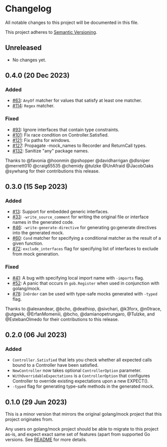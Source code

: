 # Changelog
All notable changes to this project will be documented in this file.

This project adheres to [Semantic Versioning](http://semver.org/spec/v2.0.0.html).

## Unreleased
- No changes yet.

## 0.4.0 (20 Dec 2023)
### Added
- [#63][]: `AnyOf` matcher for values that satisfy at least one matcher.
- [#114][]: `Regex` matcher.

### Fixed
- [#93][]: Ignore interfaces that contain type constraints.
- [#101][]: Fix race condition on Controller.Satisfied.
- [#121][]: Fix paths for windows.
- [#127][]: Propagate -mock_names to Recorder and ReturnCall types.
- [#132][]: Sanitize "any" package names.

[#63]: https://github.com/uber-go/mock/pull/63
[#93]: https://github.com/uber-go/mock/pull/93
[#101]: https://github.com/uber-go/mock/pull/101
[#114]: https://github.com/uber-go/mock/pull/114
[#121]: https://github.com/uber-go/mock/pull/121
[#127]: https://github.com/uber-go/mock/pull/127
[#132]: https://github.com/uber-go/mock/pull/132

Thanks to @favonia @hoonmin @pshopper @davidharrigan @dlsniper @merrett010
@craig65535 @chemidy @tulzke @UnAfraid @JacobOaks @sywhang for their
contributions this release.

## 0.3.0 (15 Sep 2023)
### Added
- [#13][]: Support for embedded generic interfaces.
- [#33][]: `-write_source_comment` for writing the original file or interface names
  in the generated code.
- [#46][]: `-write-generate-directive` for generating go:generate directives into
  the generated mock.
- [#60][]: `Cond` matcher for specifying a conditional matcher as the result of a
  given function.
- [#72][]: `exclude_interfaces` flag for specifying list of interfaces to exclude
  from mock generation.

### Fixed
- [#41][]: A bug with specifying local import name with `-imports` flag.
- [#52][]: A panic that occurs in `gob.Register` when used in conjunction with
  golang/mock.
- [#78][]: `InOrder` can be used with type-safe mocks generated with `-typed` flag.

[#13]: https://github.com/uber-go/mock/pull/13
[#33]: https://github.com/uber-go/mock/pull/33
[#41]: https://github.com/uber-go/mock/pull/41
[#46]: https://github.com/uber-go/mock/pull/46
[#52]: https://github.com/uber-go/mock/pull/52
[#60]: https://github.com/uber-go/mock/pull/60
[#72]: https://github.com/uber-go/mock/pull/72
[#78]: https://github.com/uber-go/mock/pull/78

Thanks to @alexandear, @bcho, @deathiop, @sivchari, @k3forx, @n0trace,
@utgwkk, @ErfanMomeniii, @bcho, @damianopetrungaro, @Tulzke,
and @EstebanOlmedo for their contributions to this release.

## 0.2.0 (06 Jul 2023)
### Added
- `Controller.Satisfied` that lets you check whether all expected calls
  bound to a Controller have been satisfied.
- `NewController` now takes optional `ControllerOption` parameter.
- `WithOverridableExpectations` is a `ControllerOption` that configures
  Controller to override existing expectations upon a new EXPECT().
- `-typed` flag for generating type-safe methods in the generated mock.

## 0.1.0 (29 Jun 2023)

This is a minor version that mirrors the original golang/mock
project that this project originates from.

Any users on golang/mock project should be able to migrate to
this project as-is, and expect exact same set of features (apart
from supported Go versions. See [README](README.md#supported-go-versions)
for more details.

